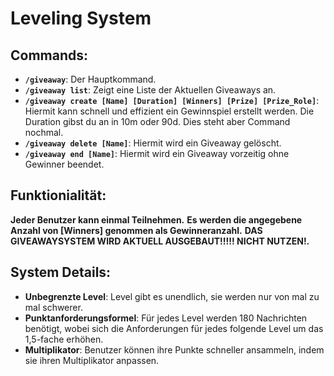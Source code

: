 # Leveling System

## Commands:

- **`/giveaway`**: Der Hauptkommand.
- **`/giveaway list`**: Zeigt eine Liste der Aktuellen Giveaways an.
- **`/giveaway create [Name] [Duration] [Winners] [Prize] [Prize_Role]`**: Hiermit kann schnell und effizient ein Gewinnspiel erstellt werden. Die Duration gibst du an in 10m oder 90d. Dies steht aber Command nochmal.
- **`/giveaway delete [Name]`**: Hiermit wird ein Giveaway gelöscht.
- **`/giveaway end [Name]`**: Hiermit wird ein Giveaway vorzeitig ohne Gewinner beendet.

## Funktionialität:

**Jeder Benutzer kann einmal Teilnehmen.**
**Es werden die angegebene Anzahl von [Winners] genommen als Gewinneranzahl.**
**DAS GIVEAWAYSYSTEM WIRD AKTUELL AUSGEBAUT!!!!! NICHT NUTZEN!.**


## System Details:

- **Unbegrenzte Level**: Level gibt es unendlich, sie werden nur von mal zu mal schwerer.
- **Punktanforderungsformel**: Für jedes Level werden 180 Nachrichten benötigt, wobei sich die Anforderungen für jedes folgende Level um das 1,5-fache erhöhen.
- **Multiplikator**: Benutzer können ihre Punkte schneller ansammeln, indem sie ihren Multiplikator anpassen.
